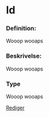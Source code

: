 # Id

### Definition:

Wooop wooaps

### Beskrivelse:

Wooop wooaps

### Type

Wooop wooaps

[Rediger](https://github.com/FMDatahub/DataDictionary/tree/main/Properties/Administratively/Id.md)
